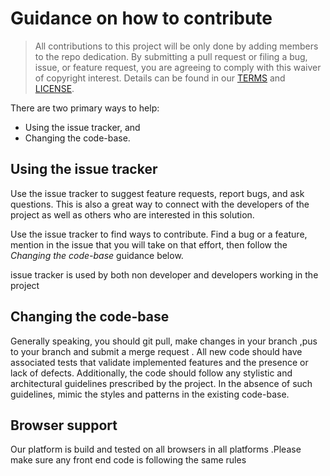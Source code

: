 # Guidance on how to contribute

> All contributions to this project will be only done by adding members to the repo
> dedication. By submitting a pull request or filing a bug, issue, or
> feature request, you are agreeing to comply with this waiver of copyright interest.
> Details can be found in our [TERMS](TERMS.md) and [LICENSE](LICENSE).


There are two primary ways to help:
 - Using the issue tracker, and
 - Changing the code-base.


## Using the issue tracker

Use the issue tracker to suggest feature requests, report bugs, and ask questions.
This is also a great way to connect with the developers of the project as well
as others who are interested in this solution.

Use the issue tracker to find ways to contribute. Find a bug or a feature, mention in
the issue that you will take on that effort, then follow the _Changing the code-base_
guidance below.

issue tracker is used by both non developer and developers working in the project


## Changing the code-base

Generally speaking, you should git pull, make changes in your
branch ,pus to your branch and submit a merge request . All new code should have associated
tests that validate implemented features and the presence or lack of defects.
Additionally, the code should follow any stylistic and architectural guidelines
prescribed by the project. In the absence of such guidelines, mimic the styles
and patterns in the existing code-base.


## Browser support
Our platform is build and tested on all browsers in all platforms .Please make sure any front end code is following the same rules 